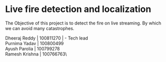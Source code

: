 # Live fire detection and localization

The Objective of this project is to detect the fire on live streaming.
By which we can avoid many catastrophes.

Dheeraj Reddy  | 100811270 | - Tech lead\
Purnima Yadav | 100800499\
Ayush Parolia | 100799278\
Ramesh Krishna | 100766763\